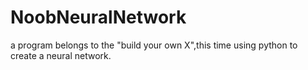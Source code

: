 # NoobNeuralNetwork
<p>
  a program belongs to the "build your own X",this time using python to create a neural network.
</p>
